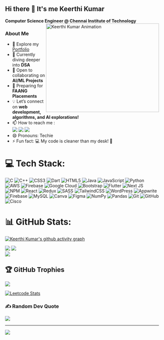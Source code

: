 ## Hi there 👋 It's me Keerthi Kumar

**Computer Science Engineer @ Chennai Institute of Technology**  
<img align="right" width="370" height="290" src="https://i.pinimg.com/originals/47/f0/34/47f0342cec72b800463bf003eac1257e.gif" alt="Keerthi Kumar Animation">  
### About Me  
- 🔗 Explore my [Portfolio](https://keerthi-kumar-portfolio.netlify.app/)  
- 🌱 Currently diving deeper into **DSA**  
- 👯 Open to collaborating on **AI/ML Projects**  
- 🎯 Preparing for **FAANG Placements**  
- 💡 Let’s connect on **web development, algorithms, and AI explorations!** 
- 📫 How to reach me :
<br /> [<img src="https://img.shields.io/badge/LinkedIn-0077B5?style=for-the-badge&logo=linkedin&logoColor=white" />](https://www.linkedin.com/in/keerthikumar132005/) [<img src="https://img.shields.io/badge/Twitter-1DA1F2?style=for-the-badge&logo=twitter&logoColor=white" />](https://x.com/KEERTHI04817530) [<img src="https://img.shields.io/badge/Instagram-E4405F?style=for-the-badge&logo=instagram&logoColor=white" />](https://instagram.com/keerthikumar132005)
- 😄 Pronouns: Techie
- ⚡ Fun fact: 💻 My code is cleaner than my desk! 🧹


# 💻 Tech Stack:
![C](https://img.shields.io/badge/c-%2300599C.svg?style=for-the-badge&logo=c&logoColor=white) ![C++](https://img.shields.io/badge/c++-%2300599C.svg?style=for-the-badge&logo=c%2B%2B&logoColor=white) ![CSS3](https://img.shields.io/badge/css3-%231572B6.svg?style=for-the-badge&logo=css3&logoColor=white) ![Dart](https://img.shields.io/badge/dart-%230175C2.svg?style=for-the-badge&logo=dart&logoColor=white) ![HTML5](https://img.shields.io/badge/html5-%23E34F26.svg?style=for-the-badge&logo=html5&logoColor=white) ![Java](https://img.shields.io/badge/java-%23ED8B00.svg?style=for-the-badge&logo=openjdk&logoColor=white) ![JavaScript](https://img.shields.io/badge/javascript-%23323330.svg?style=for-the-badge&logo=javascript&logoColor=%23F7DF1E) ![Python](https://img.shields.io/badge/python-3670A0?style=for-the-badge&logo=python&logoColor=ffdd54) ![AWS](https://img.shields.io/badge/AWS-%23FF9900.svg?style=for-the-badge&logo=amazon-aws&logoColor=white) ![Firebase](https://img.shields.io/badge/firebase-%23039BE5.svg?style=for-the-badge&logo=firebase) ![Google Cloud](https://img.shields.io/badge/GoogleCloud-%234285F4.svg?style=for-the-badge&logo=google-cloud&logoColor=white) ![Bootstrap](https://img.shields.io/badge/bootstrap-%238511FA.svg?style=for-the-badge&logo=bootstrap&logoColor=white) ![Flutter](https://img.shields.io/badge/Flutter-%2302569B.svg?style=for-the-badge&logo=Flutter&logoColor=white) ![Next JS](https://img.shields.io/badge/Next-black?style=for-the-badge&logo=next.js&logoColor=white) ![NPM](https://img.shields.io/badge/NPM-%23CB3837.svg?style=for-the-badge&logo=npm&logoColor=white) ![React](https://img.shields.io/badge/react-%2320232a.svg?style=for-the-badge&logo=react&logoColor=%2361DAFB) ![Redux](https://img.shields.io/badge/redux-%23593d88.svg?style=for-the-badge&logo=redux&logoColor=white) ![SASS](https://img.shields.io/badge/SASS-hotpink.svg?style=for-the-badge&logo=SASS&logoColor=white) ![TailwindCSS](https://img.shields.io/badge/tailwindcss-%2338B2AC.svg?style=for-the-badge&logo=tailwind-css&logoColor=white) ![WordPress](https://img.shields.io/badge/WordPress-%23117AC9.svg?style=for-the-badge&logo=WordPress&logoColor=white) ![Appwrite](https://img.shields.io/badge/Appwrite-%23FD366E.svg?style=for-the-badge&logo=appwrite&logoColor=white) ![Firebase](https://img.shields.io/badge/firebase-a08021?style=for-the-badge&logo=firebase&logoColor=ffcd34) ![MySQL](https://img.shields.io/badge/mysql-4479A1.svg?style=for-the-badge&logo=mysql&logoColor=white) ![Canva](https://img.shields.io/badge/Canva-%2300C4CC.svg?style=for-the-badge&logo=Canva&logoColor=white) ![Figma](https://img.shields.io/badge/figma-%23F24E1E.svg?style=for-the-badge&logo=figma&logoColor=white) ![NumPy](https://img.shields.io/badge/numpy-%23013243.svg?style=for-the-badge&logo=numpy&logoColor=white) ![Pandas](https://img.shields.io/badge/pandas-%23150458.svg?style=for-the-badge&logo=pandas&logoColor=white) ![Git](https://img.shields.io/badge/git-%23F05033.svg?style=for-the-badge&logo=git&logoColor=white) ![GitHub](https://img.shields.io/badge/github-%23121011.svg?style=for-the-badge&logo=github&logoColor=white) ![Cisco](https://img.shields.io/badge/cisco-%23049fd9.svg?style=for-the-badge&logo=cisco&logoColor=black)
# 📊 GitHub Stats:
[![Keerthi Kumar's github activity graph](https://github-readme-activity-graph.vercel.app/graph?username=keerthikumar132005&bg_color=000000&color=fdf7fd&line=49f35d&point=fcf7f7&area=true&hide_border=true)](https://github.com/ashutosh00710/github-readme-activity-graph)

![](https://github-readme-stats.vercel.app/api?username=keerthikumar132005&theme=dark&hide_border=false&include_all_commits=true&count_private=false)
![](https://github-readme-streak-stats.herokuapp.com/?user=keerthikumar132005&theme=dark&hide_border=false)<br/>
![](https://github-readme-stats.vercel.app/api/top-langs/?username=keerthikumar132005&theme=dark&hide_border=false&include_all_commits=true&count_private=false&layout=compact)<br/>


## 🏆 GitHub Trophies
![](https://github-profile-trophy.vercel.app/?username=keerthikumar132005&theme=radical&no-frame=false&no-bg=false&margin-w=4)


[![Leetcode Stats](https://leetcard.jacoblin.cool/keerthikumarcse?ext=contest&theme=dark)](https://leetcode.com/keerthikumarcse)

### ✍️ Random Dev Quote
![](https://quotes-github-readme.vercel.app/api?type=horizontal&theme=radical)

---
[![](https://visitcount.itsvg.in/api?id=keerthikumar132005&icon=0&color=0)](https://visitcount.itsvg.in)
